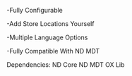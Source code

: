 -Fully Configurable

-Add Store Locations Yourself 

-Multiple Language Options 

-Fully Compatible With ND MDT 



Dependencies: ND Core ND MDT OX Lib 

